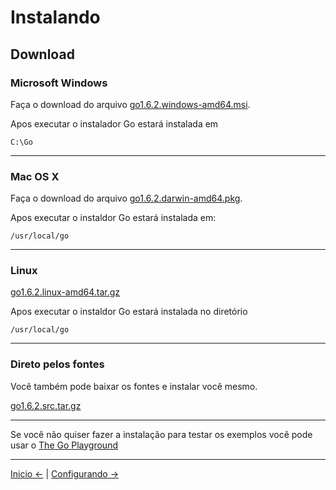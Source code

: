 # Instalando

## Download

### Microsoft Windows
Faça o download do arquivo [go1.6.2.windows-amd64.msi](https://storage.googleapis.com/golang/go1.6.2.windows-amd64.msi).

Apos executar o instalador Go estará instalada em

```
C:\Go
```
---
### Mac OS X
Faça o download do arquivo [go1.6.2.darwin-amd64.pkg](https://storage.googleapis.com/golang/go1.6.2.darwin-amd64.pkg).

Apos executar o instaldor Go estará instalada em:

```
/usr/local/go
```
---
### Linux
[go1.6.2.linux-amd64.tar.gz](https://storage.googleapis.com/golang/go1.6.2.linux-amd64.tar.gz)

Apos executar o instaldor Go estará instalada no diretório

```
/usr/local/go
```
---
### Direto pelos fontes
Você também pode baixar os fontes e instalar você mesmo.

[go1.6.2.src.tar.gz](https://storage.googleapis.com/golang/go1.6.2.src.tar.gz)

---
Se você não quiser fazer a instalação para testar os exemplos você pode usar o [The Go Playground](https://play.golang.org)



---
[Inicio <-](README.md) | [Configurando ->](configurando.md)
